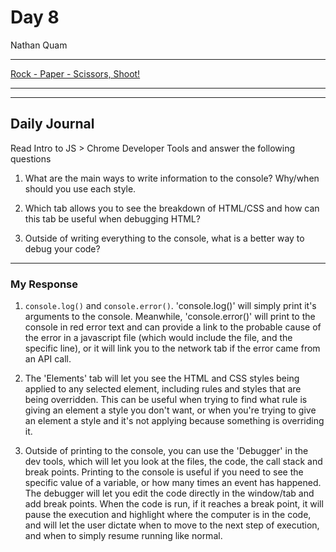 # Day 8
Nathan Quam

---

[Rock - Paper - Scissors, Shoot!](https://github.com/NathanMQuam/Rock-Paper-Scissors)

---
---

## Daily Journal

Read Intro to JS > Chrome Developer Tools and answer the following questions
1. What are the main ways to write information to the console? Why/when should you use each style.

2. Which tab allows you to see the breakdown of HTML/CSS and how can this tab be useful when debugging HTML?

3. Outside of writing everything to the console, what is a better way to debug your code?

---

### My Response

1. ```console.log()``` and ```console.error()```. 'console.log()' will simply print it's arguments to the console. Meanwhile, 'console.error()' will print to the console in red error text and can provide a link to the probable cause of the error in a javascript file (which would include the file, and the specific line), or it will link you to the network tab if the error came from an API call.

2. The 'Elements' tab will let you see the HTML and CSS styles being applied to any selected element, including rules and styles that are being overridden. This can be useful when trying to find what rule is giving an element a style you don't want, or when you're trying to give an element a style and it's not applying because something is overriding it.

3. Outside of printing to the console, you can use the 'Debugger' in the dev tools, which will let you look at the files, the code, the call stack and break points. Printing to the console is useful if you need to see the specific value of a variable, or how many times an event has happened. The debugger will let you edit the code directly in the window/tab and add break points. When the code is run, if it reaches a break point, it will pause the execution and highlight where the computer is in the code, and will let the user dictate when to move to the next step of execution, and when to simply resume running like normal.